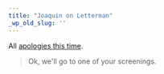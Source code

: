 ```yaml
---
title: "Joaquin on Letterman"
_wp_old_slug: ''
---
```

<p>All <a href="http://www.youtube.com/watch?v=WEI4LUqhfn8">apologies this time</a>.</p>
<blockquote><p>Ok, we'll go to one of your screenings.</p></blockquote>
